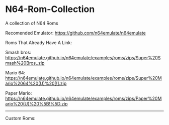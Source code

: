 # N64-Rom-Collection
A collection of N64 Roms


Recomended Emulator: https://github.com/n64emulate/n64emulate


Roms That Already Have A Link:

Smash bros:       
https://n64emulate.github.io/n64emulate/examples/roms/zips/Super%20Smash%20Bros..zip

Mario 64: 
https://n64emulate.github.io/n64emulate/examples/roms/zips/Super%20Mario%2064%20(U)%20[!].zip

Paper Mario: 
https://n64emulate.github.io/n64emulate/examples/roms/zips/Paper%20Mario%20(U)%20%5B!%5D.zip
__________________________________

Custom Roms:
